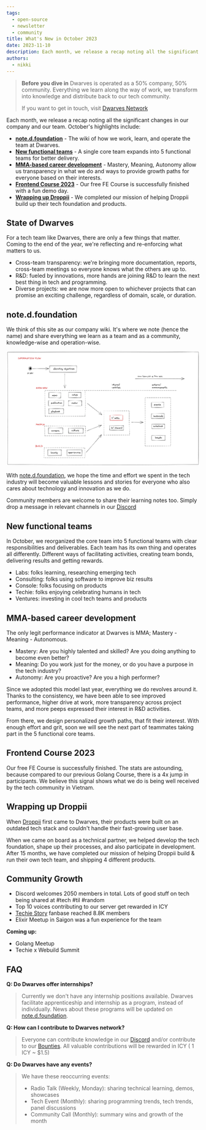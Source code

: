 ```yaml
---
tags:
  - open-source
  - newsletter
  - community
title: What's New in October 2023
date: 2023-11-10
description: Each month, we release a recap noting all the significant changes with our company and our team. October is our month for open-source and reflections.
authors:
  - nikki
---
```


> **Before you dive in**
> Dwarves is operated as a 50% company, 50% community. Everything we learn along the way of work, we transform into knowledge and distribute back to our tech community.
>
> If you want to get in touch, visit [Dwarves Network](http://discord.gg/dwarvesv)

Each month, we release a recap noting all the significant changes in our company and our team. October's highlights include:

- **[note.d.foundation](#notedfoundation)** - The wiki of how we work, learn, and operate the team at Dwarves.
- **[New functional teams](#new-functional-teams)** - A single core team expands into 5 functional teams for better delivery.
- **[MMA-based career development](#mma-based-career-development)** - Mastery, Meaning, Autonomy allow us transparency in what we do and ways to provide growth paths for everyone based on their interests.
- **[Frontend Course 2023](#frontend-course-2023)** - Our free FE Course is successfully finished with a fun demo day.
- **[Wrapping up Droppii](#wrapping-up-droppii)** - We completed our mission of helping Droppii build up their tech foundation and products.

## State of Dwarves
For a tech team like Dwarves, there are only a few things that matter. Coming to the end of the year, we're reflecting and re-enforcing what matters to us.

- Cross-team transparency: we're bringing more documentation, reports, cross-team meetings so everyone knows what the others are up to.
- R&D: fueled by innovations, more hands are joining R&D to learn the next best thing in tech and programming.
- Diverse projects: we are now more open to whichever projects that can promise an exciting challenge, regardless of domain, scale, or duration.

## note.d.foundation
We think of this site as our company wiki. It's where we note (hence the name) and share everything we learn as a team and as a community, knowledge-wise and operation-wise.

![informationflow](assets/2023-whats-new-october_information_flow.webp)

With [note.d.foundation](noted.foundation), we hope the time and effort we spent in the tech industry will become valuable lessons and stories for everyone who also cares about technology and innovation as we do.

Community members are welcome to share their learning notes too. Simply drop a message in relevant channels in our [Discord](http://discord.gg/dwarvesv)

## New functional teams
In October, we reorganized the core team into 5 functional teams with clear responsibilities and deliverables. Each team has its own thing and operates all differently. Different ways of facilitating activities, creating team bonds, delivering results and getting rewards.

- Labs: folks learning, researching emerging tech
- Consulting: folks using software to improve biz results
- Console: folks focusing on products
- Techie: folks enjoying celebrating humans in tech
- Ventures: investing in cool tech teams and products

## MMA-based career development
The only legit performance indicator at Dwarves is MMA; Mastery - Meaning - Autonomous.

- Mastery: Are you highly talented and skilled? Are you doing anything to become even better?
- Meaning: Do you work just for the money, or do you have a purpose in the tech industry?
- Autonomy: Are you proactive? Are you a high performer?

Since we adopted this model last year, everything we do revolves around it. Thanks to the consistency, we have been able to see improved performance, higher drive at work, more transparency across project teams, and more peeps expressed their interest in R&D activities.

From there, we design personalized growth paths, that fit their interest. With enough effort and grit, soon we will see the next part of teammates taking part in the 5 functional core teams.

## Frontend Course 2023
Our free FE Course is successfully finished. The stats are astounding, because compared to our previous Golang Course, there is a 4x jump in participants. We believe this signal shows what we do is being well received by the tech community in Vietnam.

## Wrapping up Droppii
When [Droppii](http://droppii.com/en/) first came to Dwarves, their products were built on an outdated tech stack and couldn't handle their fast-growing user base.

When we came on board as a technical partner, we helped develop the tech foundation, shape up their processes, and also participate in development. After 15 months, we have completed our mission of helping Droppii build & run their own tech team, and shipping 4 different products.

## Community Growth
- Discord welcomes 2050 members in total. Lots of good stuff on tech being shared at #tech #til #random
- Top 10 voices contributing to our server get rewarded in ICY
- [Techie Story](http://techiestory.net) fanbase reached 8.8K members
- Elixir Meetup in Saigon was a fun experience for the team

**Coming up:**
- Golang Meetup
- Techie x Webuild Summit

## FAQ
**Q: Do Dwarves offer internships?**

> Currently we don't have any internship positions available. Dwarves facilitate apprenticeship and internship as a program, instead of individually. News about these programs will be updated on [note.d.foundation](noted.foundation).

**Q: How can I contribute to Dwarves network?**

> Everyone can contribute knowledge in our [Discord](http://discord.gg/dwarvesv) and/or contribute to our [Bounties](http://earn.d.foundation).
> All valuable contributions will be rewarded in ICY ( 1 ICY ~ $1.5)

**Q: Do Dwarves have any events?**

> We have these reoccurring events:
>
> - Radio Talk (Weekly, Monday): sharing technical learning, demos, showcases
> - Tech Event (Monthly): sharing programming trends, tech trends, panel discussions
> - Community Call (Monthly): summary wins and growth of the month